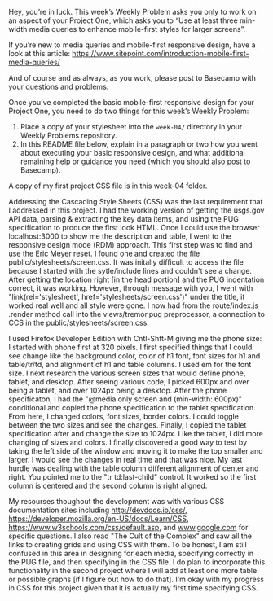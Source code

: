 Hey, you’re in luck. This week’s Weekly Problem asks you only to work on an aspect of your Project
One, which asks you to “Use at least three min-width media queries to enhance mobile-first styles
for larger screens”.

If you’re new to media queries and mobile-first responsive design, have a look at this article:
<https://www.sitepoint.com/introduction-mobile-first-media-queries/>

And of course and as always, as you work, please post to Basecamp with your questions and problems.

Once you’ve completed the basic mobile-first responsive design for your Project One, you need to do
two things for this week’s Weekly Problem:

1. Place a copy of your stylesheet into the `week-04/` directory in your Weekly Problems repository.
2. In this README file below, explain in a paragraph or two how you went about executing your basic
   responsive design, and what additional remaining help or guidance you need (which you should
   also post to Basecamp).



A copy of my first project CSS file is in this week-04 folder.

Addressing the Cascading Style Sheets (CSS) was the last requirement that I addressed in this project.
I had the working version of getting the usgs.gov API data, parsing & extracting the key data items, and
using the PUG specification to produce the first look HTML. Once I could use the browser localhost:3000 to
show me the description and table, I went to the responsive design mode (RDM) approach. This first step was
to find and use the Eric Meyer reset. I found one and created the file public/stylesheets/screen.css.
It was initally difficult to access the file because I started with the sytle/include lines and couldn't
see a change.  After getting the location right [in the head portion] and the PUG indentation correct, it was
working. However, through message with you, I went with "link(rel='stylesheet', href='stylesheets/screen.css')"
under the title, it worked real well and all style were gone. I now had from the route/index.js .render method
call into the views/tremor.pug preprocessor, a connection to CCS in the public/stylesheets/screen.css.

I used Firefox Developer Edition with Cntl-Shft-M giving me the phone size: I started with phone first at 
320 pixels. I first specified things that I could see change like the background color, color of h1 font,
font sizes for h1 and table/tr/td, and alignment of h1 and table columns. I used em for the font size. I next
research the various screen sizes that would define phone, tablet, and desktop. After seeing various code, I
picked 600px and over being a tablet, and over 1024px being a desktop. After the phone specificaton, I had
the "@media only screen and (min-width: 600px)" conditional and copied the phone specification to the tablet
specification. From here, I changed colors, font sizes, border colors. I could toggle between the two sizes and
see the changes. Finally, I copied the tablet specification after and change the size to 1024px. Like the
tablet, I did more changing of sizes and colors. I finally discovered a good way to test by taking the left side
of the window and moving it to make the top smaller and larger. I would see the changes in real time and that
was nice. My last hurdle was dealing with the table column different alignment of center and right. You
pointed me to the "tr td:last-child" control. It worked so the first column is centered and the second column
is right aligned.

My resourses thoughout the development was with various CSS documentation sites including http://devdocs.io/css/,
https://developer.mozilla.org/en-US/docs/Learn/CSS, https://www.w3schools.com/css/default.asp, and 
www.google.com for specific questions. I also read "The Cult of the Complex" and saw all the links to 
creating grids and using CSS with them. To be honest, I am still confused in this area in designing for each
media, specifying correctly in the PUG file, and then specifying in the CSS file. I do plan to incorporate
this functionality in the second project where I will add at least one more table or possible graphs [if I
figure out how to do that]. I'm okay with my progress in CSS for this project given that it is actually my
first time specifying CSS.
